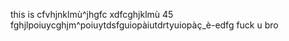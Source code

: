 this is cfvhjnklmù^jhgfc
xdfcghjklmù
45
fghjlpoiuycghjm^poiuytdsfguiopàiutdrtyuiopàç_è-edfg
fuck u bro
